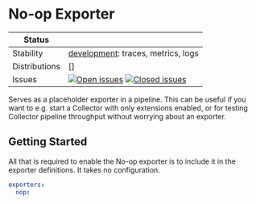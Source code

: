 # No-op Exporter

<!-- status autogenerated section -->
| Status        |           |
| ------------- |-----------|
| Stability     | [development]: traces, metrics, logs   |
| Distributions | [] |
| Issues        | [![Open issues](https://img.shields.io/github/issues-search/open-telemetry/opentelemetry-collector-contrib?query=is%3Aissue%20is%3Aopen%20label%3Aexporter%2Fnop%20&label=open&color=orange&logo=opentelemetry)](https://github.com/open-telemetry/opentelemetry-collector-contrib/issues?q=is%3Aopen+is%3Aissue+label%3Aexporter%2Fnop) [![Closed issues](https://img.shields.io/github/issues-search/open-telemetry/opentelemetry-collector-contrib?query=is%3Aissue%20is%3Aclosed%20label%3Aexporter%2Fnop%20&label=closed&color=blue&logo=opentelemetry)](https://github.com/open-telemetry/opentelemetry-collector-contrib/issues?q=is%3Aclosed+is%3Aissue+label%3Aexporter%2Fnop) |

[development]: https://github.com/open-telemetry/opentelemetry-collector#development
<!-- end autogenerated section -->

Serves as a placeholder exporter in a pipeline. This can be useful if you want
to e.g. start a Collector with only extensions enabled, or for testing Collector
pipeline throughput without worrying about an exporter.

## Getting Started

All that is required to enable the No-op exporter is to include it in the
exporter definitions. It takes no configuration.

```yaml
exporters:
  nop:
```
